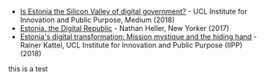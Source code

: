 <!-- TITLE: Estonia -->
<!-- SUBTITLE: Digital government in Estonia -->

* [Is Estonia the Silicon Valley of digital government?](https://medium.com/iipp-blog/is-estonia-the-silicon-valley-of-digital-government-bf15adc8e1ea) - UCL Institute for Innovation and Public Purpose, Medium (2018)
* [Estonia, the Digital Republic](https://www.newyorker.com/magazine/2017/12/18/estonia-the-digital-republic) - Nathan Heller, New Yorker (2017)
* [Estonia's digital transformation: Mission mystique and the hiding hand](https://www.ucl.ac.uk/bartlett/public-purpose/publications/2018/sep/estonias-digital-transformation-mission-mystique-and-hiding-hand) - Rainer Kattel, UCL Institute for Innovation and Public Purpose (IIPP) (2018)


this is a test
